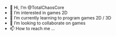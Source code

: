 - 👋 Hi, I’m @TotalChaosCore
- 👀 I’m interested in games 2D
- 🌱 I’m currently learning to program games 2D / 3D
- 💞️ I’m looking to collaborate on games
- 📫 How to reach me ...

<!---
TotalChaosCore/TotalChaosCore is a ✨ special ✨ repository because its `README.md` (this file) appears on your GitHub profile.
You can click the Preview link to take a look at your changes.
--->
